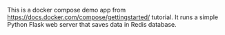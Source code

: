 This is a docker compose demo app from https://docs.docker.com/compose/gettingstarted/ tutorial. It runs a simple Python Flask web server that saves data in Redis database.
